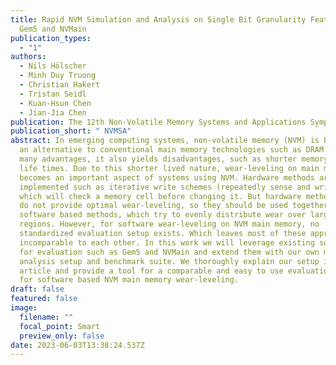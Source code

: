 ```yaml
---
title: Rapid NVM Simulation and Analysis on Single Bit Granularity Featuring
  Gem5 and NVMain
publication_types:
  - "1"
authors:
  - Nils Hölscher
  - Minh Duy Truong
  - Christian Hakert
  - Tristan Seidl
  - Kuan-Hsun Chen
  - Jian-Jia Chen
publication: The 12th Non-Volatile Memory Systems and Applications Symposium
publication_short: " NVMSA"
abstract: In emerging computing systems, non-volatile memory (NVM) is becoming
  an alternative to conventional main memory technologies such as DRAM. With its
  many advantages, it also yields disadvantages, such as shorter memory cell
  life times. Due to this shorter lived nature, wear-leveling on main memory
  becomes an important aspect of systems using NVM. Hardware methods are
  implemented such as iterative write schemes (repeatedly sense and write),
  which will check a memory cell before changing it. But hardware methods alone
  do not provide optimal wear-leveling, so they should be used together with
  software based methods, which try to evenly distribute wear over large memory
  regions. However, for software wear-leveling on NVM main memory, no
  standardized evaluation setup exists. Which leaves most of these approaches
  incomparable to each other. In this work we will leverage existing solutions
  for evaluation such as Gem5 and NVMain and extend them with our own methods,
  analysis setup and benchmark suite. We thoroughly explain our setup in this
  article and provide a tool for a comparable and easy to use evaluation setup
  for software based NVM main memory wear-leveling.
draft: false
featured: false
image:
  filename: ""
  focal_point: Smart
  preview_only: false
date: 2023-06-03T13:38:24.537Z
---
```

